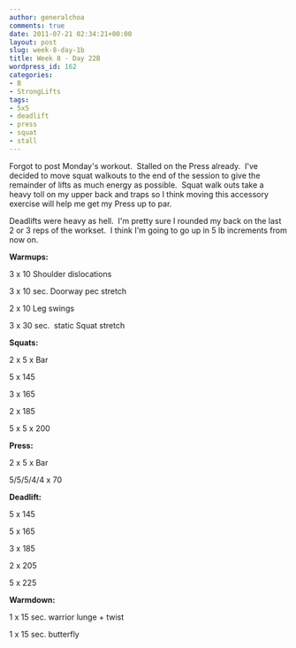 ```yaml
---
author: generalchoa
comments: true
date: 2011-07-21 02:34:21+00:00
layout: post
slug: week-8-day-1b
title: Week 8 - Day 22B
wordpress_id: 162
categories:
- B
- StrongLifts
tags:
- 5x5
- deadlift
- press
- squat
- stall
---
```


Forgot to post Monday's workout.  Stalled on the Press already.  I've decided to move squat walkouts to the end of the session to give the remainder of lifts as much energy as possible.  Squat walk outs take a heavy toll on my upper back and traps so I think moving this accessory exercise will help me get my Press up to par.

Deadlifts were heavy as hell.  I'm pretty sure I rounded my back on the last 2 or 3 reps of the workset.  I think I'm going to go up in 5 lb increments from now on.

**Warmups:**

3 x 10 Shoulder dislocations

3 x 10 sec. Doorway pec stretch

2 x 10 Leg swings

3 x 30 sec.  static Squat stretch

**Squats:**

2 x 5 x Bar

5 x 145

3 x 165

2 x 185

5 x 5 x 200

**Press:**

2 x 5 x Bar

5/5/5/4/4 x 70

**Deadlift:**

5 x 145

5 x 165

3 x 185

2 x 205

5 x 225

**Warmdown:**

1 x 15 sec. warrior lunge + twist

1 x 15 sec. butterfly
